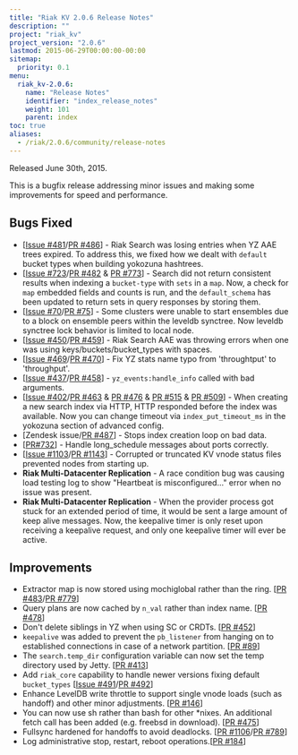 ```yaml
---
title: "Riak KV 2.0.6 Release Notes"
description: ""
project: "riak_kv"
project_version: "2.0.6"
lastmod: 2015-06-29T00:00:00-00:00
sitemap:
  priority: 0.1
menu:
  riak_kv-2.0.6:
    name: "Release Notes"
    identifier: "index_release_notes"
    weight: 101
    parent: index
toc: true
aliases:
  - /riak/2.0.6/community/release-notes
---
```


Released June 30th, 2015.

This is a bugfix release addressing minor issues and making some improvements for speed and performance.

## Bugs Fixed

* [[Issue #481](https://github.com/basho/yokozuna/issues/481)/[PR #486](https://github.com/basho/yokozuna/pull/486)] - Riak Search was losing entries when YZ AAE trees expired. To address this, we fixed how we dealt with `default` bucket types when building yokozuna hashtrees.
* [[Issue #723](https://github.com/basho/riak/issues/723)/[PR #482](https://github.com/basho/yokozuna/pull/482) & [PR #773](https://github.com/basho/riak_test/pull/773)] - Search did not return consistent results when indexing a `bucket-type` with `sets` in a `map`. Now, a check for `map` embedded fields and counts is run, and the `default_schema` has been updated to return sets in query responses by storing them.
* [[Issue #70](https://github.com/basho/riak_ensemble/issues/70)/[PR #75](https://github.com/basho/riak_ensemble/pull/75)] - Some clusters were unable to start ensembles due to a block on ensemble peers within the leveldb synctree. Now leveldb synctree lock behavior is limited to local node.
* [[Issue #450](https://github.com/basho/yokozuna/issues/450)/[PR #459](https://github.com/basho/yokozuna/pull/459)] - Riak Search AAE was throwing errors when one was using keys/buckets/bucket_types with spaces.
* [[Issue #469](https://github.com/basho/yokozuna/pull/469)/[PR #470](https://github.com/basho/yokozuna/pull/470)] - Fix YZ stats name typo from 'throughtput' to 'throughput'.
* [[Issue #437](https://github.com/basho/yokozuna/issues/437)/[PR #458](https://github.com/basho/yokozuna/pull/458)] - `yz_events:handle_info` called with bad arguments.
* [[Issue #402](https://github.com/basho/yokozuna/pull/402)/[PR #463](https://github.com/basho/yokozuna/pull/463) & [PR #476](https://github.com/basho/yokozuna/pull/476) & [PR #515](https://github.com/basho/yokozuna/pull/515) & [PR #509](https://github.com/basho/yokozuna/pull/509)] - When creating a new search index via HTTP, HTTP responded before the index was available. Now you can change timeout via `index_put_timeout_ms` in the yokozuna section of advanced config.
* [Zendesk issue/[PR #487](https://github.com/basho/yokozuna/pull/487)] - Stops index creation loop on bad data.
* [[PR#732](https://github.com/basho/riak_core/pull/732)] - Handle long_schedule messages about ports correctly.
* [[Issue #1103](https://github.com/basho/riak_kv/issues/1103)/[PR #1143](https://github.com/basho/riak_kv/pull/1143)] - Corrupted or truncated KV vnode status files prevented nodes from starting up.
* **Riak Multi-Datacenter Replication** - A race condition bug was causing load testing log to show "Heartbeat is misconfigured..." error when no issue was present.
* **Riak Multi-Datacenter Replication** - When the provider process got stuck for an extended period of time, it would be sent a large amount of keep alive messages. Now, the keepalive timer is only reset upon receiving a keepalive request, and only one keepalive timer will ever be active.

## Improvements

* Extractor map is now stored using mochiglobal rather than the ring. [[PR #483](https://github.com/basho/yokozuna/pull/483)/[PR #779](https://github.com/basho/riak_test/pull/779)]
* Query plans are now cached by `n_val` rather than index name. [[PR #478](https://github.com/basho/yokozuna/pull/478)]
* Don't delete siblings in YZ when using SC or CRDTs. [[PR #452](https://github.com/basho/yokozuna/pull/452)]
* `keepalive` was added to prevent the `pb_listener` from hanging on to established connections in case of a network partition. [[PR #89](https://github.com/basho/riak_api/pull/89)]
* The `search.temp_dir` configuration variable can now set the temp directory used by Jetty. [[PR #413](https://github.com/basho/yokozuna/pull/413)]
* Add `riak_core` capability to handle newer versions fixing default `bucket_types` [[Issue #491](https://github.com/basho/yokozuna/issues/491)/[PR #492](https://github.com/basho/yokozuna/pull/492)]
* Enhance LevelDB write throttle to support single vnode loads (such as handoff) and other minor adjustments. [[PR #146](https://github.com/basho/leveldb/pull/146)]
* You can now use sh rather than bash for other *nixes.  An additional fetch call has been added (e.g. freebsd in download). [[PR #475](https://github.com/basho/yokozuna/pull/475)]
* Fullsync hardened for handoffs to avoid deadlocks. [[PR #1106](https://github.com/basho/riak_kv/pull/1106)/[PR #789](https://github.com/basho/riak_test/pull/789)]
* Log administrative stop, restart, reboot operations.[[PR #184](https://github.com/basho/node_package/pull/184)]
